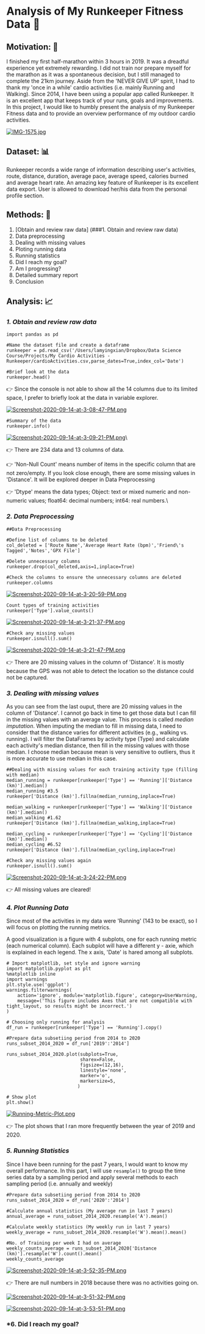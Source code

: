 # Analysis of My Runkeeper Fitness Data :runner:



 ## **Motivation:** :muscle:

I finished my first half-marathon within 3 hours in 2019. It was a dreadful experience yet extremely rewarding. I did not train nor prepare myself for the marathon as it was a spontaneous decision, but I still managed to complete the 21km journey. Aside from the 'NEVER GIVE UP' spirit, I had to thank my 'once in a while' cardio activities (i.e. mainly Running and Walking). Since 2014, I have been using a popular app called Runkeeper. It is an excellent app that keeps track of your runs, goals and improvements. In this project, I would like to humbly present the analysis of my Runkeeper Fitness data and to provide an overview performance of my outdoor cardio activities.

[![IMG-1575.jpg](https://i.postimg.cc/Njfym45D/IMG-1575.jpg)](https://postimg.cc/ZC2Kh6Pv)




## **Dataset:** :bar_chart: 

Runkeeper records a wide range of information describing user's activities, route, distance, duration, average pace, average speed, calories burned and average heart rate. An amazing key feature of Runkeeper is its excellent data export. User is allowed to download her/his data from the personal profile section.




## **Methods:** :page_facing_up:
1. [Obtain and review raw data] (###1. Obtain and review raw data)
2. Data preprocessing
3. Dealing with missing values
4. Ploting running data
5. Running statistics
6. Did I reach my goal?
7. Am I progressing?
8. Detailed summary report
9. Conclusion




## **Analysis:** :chart_with_upwards_trend:


### *1. Obtain and review raw data*

```
import pandas as pd

#Name the dataset file and create a dataframe
runkeeper = pd.read_csv('/Users/lamyingxian/Dropbox/Data Science Course/Projects/My Cardio Activities - Runkeeper/cardioActivities.csv,parse_dates=True,index_col='Date')

#Brief look at the data
runkeeper.head()
```


:point_right: Since the console is not able to show all the 14 columns due to its limited space, I prefer to briefly look at the data in variable explorer.

[![Screenshot-2020-09-14-at-3-08-47-PM.png](https://i.postimg.cc/WzPhc4cZ/Screenshot-2020-09-14-at-3-08-47-PM.png)](https://postimg.cc/2b2z4r6j)


```
#Summary of the data
runkeeper.info()
```
[![Screenshot-2020-09-14-at-3-09-21-PM.png](https://i.postimg.cc/0jf2gdfg/Screenshot-2020-09-14-at-3-09-21-PM.png)](https://postimg.cc/QKFr17wS)\

:point_right: There are 234 data and 13 columns of data.

:point_right: 'Non-Null Count' means number of items in the specific column that are not zero/empty. If you look close enough, there are some missing values in 'Distance'. It will be explored deeper in Data Preprocessing

:point_right: 'Dtype' means the data types; 
              Object: text or mixed numeric and non-numeric values; 
              float64: decimal numbers; 
              int64: real numbers.\
              



### *2. Data Preprocessing*


```
##Data Preprocessing

#Define list of columns to be deleted
col_deleted = ['Route Name','Average Heart Rate (bpm)','Friend\'s Tagged','Notes','GPX File'] 

#Delete unnecessary columns
runkeeper.drop(col_deleted,axis=1,inplace=True)

#Check the columns to ensure the unnecessary columns are deleted
runkeeper.columns
```
[![Screenshot-2020-09-14-at-3-20-59-PM.png](https://i.postimg.cc/gjRtrN75/Screenshot-2020-09-14-at-3-20-59-PM.png)](https://postimg.cc/N2skz7B7)


```
Count types of training activities
runkeeper['Type'].value_counts()
```
[![Screenshot-2020-09-14-at-3-21-37-PM.png](https://i.postimg.cc/MK9VVy8r/Screenshot-2020-09-14-at-3-21-37-PM.png)](https://postimg.cc/nCQXt9rv)



```
#Check any missing values 
runkeeper.isnull().sum()
```
[![Screenshot-2020-09-14-at-3-21-47-PM.png](https://i.postimg.cc/sXChsmp1/Screenshot-2020-09-14-at-3-21-47-PM.png)](https://postimg.cc/sBKXJpHR)

:point_right: There are 20 missing values in the column of 'Distance'. It is mostly because the GPS was not able to detect the location so the distance could not be captured.




### *3. Dealing with missing values*

As you can see from the last ouput, there are 20 missing values in the column of 'Distance'. 
I cannot go back in time to get those data but I can fill in the missing values with an average value. This process is called *median imputation*. When imputing the median to fill in missing data, I need to consider that the distance varies for different activities (e.g., walking vs. running). I will filter the DataFrames by activity type (Type) and calculate each activity's median distance, then fill in the missing values with those median. I choose median because mean is very sensitive to outliers, thus it is more accurate to use median in this case. 

```
##Dealing with missing values for each training activity type (filling with median)
median_running = runkeeper[runkeeper['Type'] == 'Running']['Distance (km)'].median()
median_running #3.5
runkeeper['Distance (km)'].fillna(median_running,inplace=True)

median_walking = runkeeper[runkeeper['Type'] == 'Walking']['Distance (km)'].median()
median_walking #1.62
runkeeper['Distance (km)'].fillna(median_walking,inplace=True)

median_cycling = runkeeper[runkeeper['Type'] == 'Cycling']['Distance (km)'].median()
median_cycling #6.52
runkeeper['Distance (km)'].fillna(median_cycling,inplace=True)

#Check any missing values again
runkeeper.isnull().sum()
```

[![Screenshot-2020-09-14-at-3-24-22-PM.png](https://i.postimg.cc/qMD6z48P/Screenshot-2020-09-14-at-3-24-22-PM.png)](https://postimg.cc/tYP4c0vk)

:point_right: All missing values are cleared!




### *4. Plot Running Data*

Since most of the activities in my data were 'Running' (143 to be exact), so I will focus on plotting the running metrics.

A good visualization is a figure with 4 subplots, one for each running metric (each numerical column). Each subplot will have a different y - axie, which is explained in each legend. The x axis, 'Date' is hared among all subplots.

```
# Import matplotlib, set style and ignore warning
import matplotlib.pyplot as plt
%matplotlib inline
import warnings
plt.style.use('ggplot')
warnings.filterwarnings(
    action='ignore', module='matplotlib.figure', category=UserWarning,
    message=('This figure includes Axes that are not compatible with tight_layout, so results might be incorrect.')
)

# Choosing only running for analysis
df_run = runkeeper[runkeeper['Type'] == 'Running'].copy()

#Prepare data subsetiing period from 2014 to 2020
runs_subset_2014_2020 = df_run['2019':'2014']

runs_subset_2014_2020.plot(subplots=True,
                           sharex=False,
                           figsize=(12,16),
                           linestyle='none',
                           marker='o',
                           markersize=5,
                          )

# Show plot
plt.show()
```

[![Running-Metric-Plot.png](https://i.postimg.cc/1t4wWXcr/Running-Metric-Plot.png)](https://postimg.cc/1nh8X9d8)


:point_right: The plot shows that I ran more frequently between the year of 2019 and 2020.



### *5. Running Statistics*

Since I have been running for the past 7 years, I would want to know my overall performance. In this part, I will use ```resample()``` to group the time series data by a sampling period and apply several methods to each sampling period (i.e. annually and weekly)

```
#Prepare data subsetiing period from 2014 to 2020
runs_subset_2014_2020 = df_run['2020':'2014']

#Calculate annual statistics (My average run in last 7 years)
annual_average = runs_subset_2014_2020.resample('A').mean()

#Calculate weekly statistics (My weekly run in last 7 years)
weekly_average = runs_subset_2014_2020.resample('W').mean().mean()

#No. of Training per week I had on average
weekly_counts_average = runs_subset_2014_2020['Distance (km)'].resample('W').count().mean()
weekly_counts_average
```

[![Screenshot-2020-09-14-at-3-52-35-PM.png](https://i.postimg.cc/VNW7B6BN/Screenshot-2020-09-14-at-3-52-35-PM.png)](https://postimg.cc/WDt6ssyR)

:point_right: There are null numbers in 2018 because there was no activities going on.

[![Screenshot-2020-09-14-at-3-51-32-PM.png](https://i.postimg.cc/76BmdWR8/Screenshot-2020-09-14-at-3-51-32-PM.png)](https://postimg.cc/ygZmSvBv)

[![Screenshot-2020-09-14-at-3-53-51-PM.png](https://i.postimg.cc/gjXq5kR8/Screenshot-2020-09-14-at-3-53-51-PM.png)](https://postimg.cc/zHNgHNxG)




### *6. Did I reach my goal?









              


